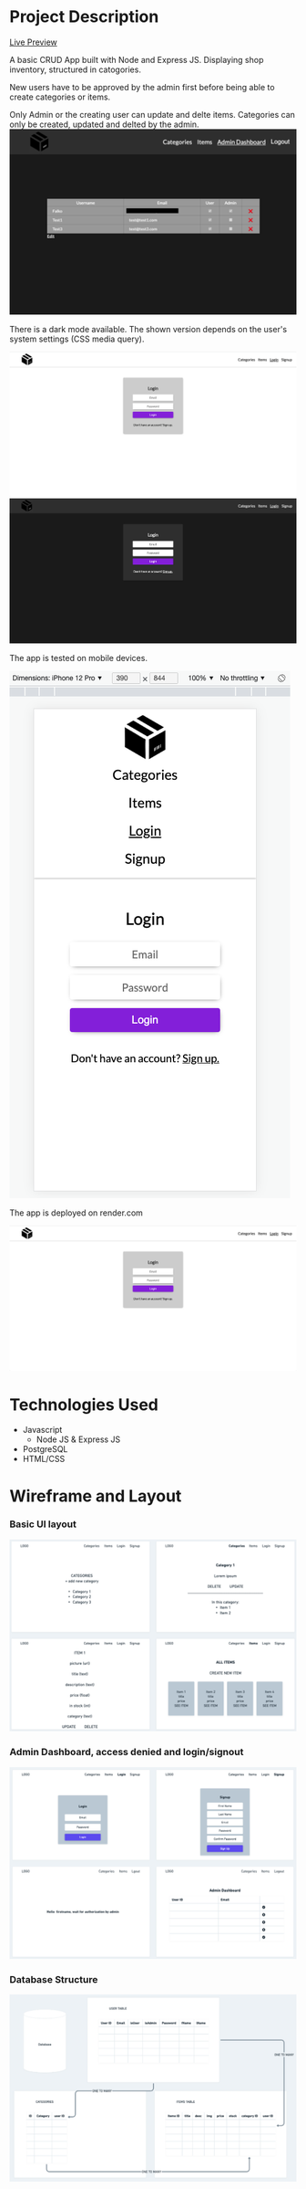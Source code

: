 # Project Description

[Live Preview](https://shopinventoryapp.onrender.com/)

A basic CRUD App built with Node and Express JS. Displaying shop inventory, structured in catogories.

New users have to be approved by the admin first before being able to create categories or items.

Only Admin or the creating user can update and delte items. Categories can only be created, updated and delted by the admin.
![Admin Dashboard](/wireframe-screenshots/screenshot_admin_dashboard.png)

There is a dark mode available. The shown version depends on the user's system settings (CSS media query).

![Light Mode](/wireframe-screenshots/screenshot_light_mode.png)
![Dark Mode](/wireframe-screenshots/screenshot_dark_mode.png)

The app is tested on mobile devices.

![Mobile Devices](/wireframe-screenshots/screenshot_mobiles.png)

The app is deployed on render.com

<img src="/wireframe-screenshots/screenshot_light_mode.png" />

# Technologies Used

- Javascript
  - Node JS & Express JS
- PostgreSQL
- HTML/CSS

# Wireframe and Layout

### Basic UI layout

![User Interface](/wireframe-screenshots/UI.png)

### Admin Dashboard, access denied and login/signout

![Permission Screens](/wireframe-screenshots/Admin-users.png)

### Database Structure

![Database](/wireframe-screenshots/Database.png)
